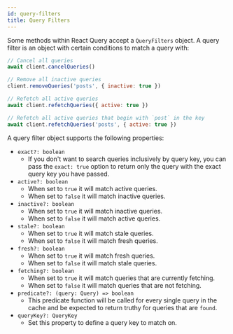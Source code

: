 ```yaml
---
id: query-filters
title: Query Filters
---
```


Some methods within React Query accept a `QueryFilters` object. A query filter is an object with certain conditions to match a query with:

```js
// Cancel all queries
await client.cancelQueries()

// Remove all inactive queries
client.removeQueries('posts', { inactive: true })

// Refetch all active queries
await client.refetchQueries({ active: true })

// Refetch all active queries that begin with `post` in the key
await client.refetchQueries('posts', { active: true })
```

A query filter object supports the following properties:

- `exact?: boolean`
  - If you don't want to search queries inclusively by query key, you can pass the `exact: true` option to return only the query with the exact query key you have passed.
- `active?: boolean`
  - When set to `true` it will match active queries.
  - When set to `false` it will match inactive queries.
- `inactive?: boolean`
  - When set to `true` it will match inactive queries.
  - When set to `false` it will match active queries.
- `stale?: boolean`
  - When set to `true` it will match stale queries.
  - When set to `false` it will match fresh queries.
- `fresh?: boolean`
  - When set to `true` it will match fresh queries.
  - When set to `false` it will match stale queries.
- `fetching?: boolean`
  - When set to `true` it will match queries that are currently fetching.
  - When set to `false` it will match queries that are not fetching.
- `predicate?: (query: Query) => boolean`
  - This predicate function will be called for every single query in the cache and be expected to return truthy for queries that are `found`.
- `queryKey?: QueryKey`
  - Set this property to define a query key to match on.
